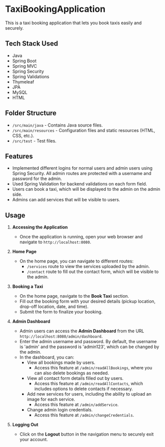 # TaxiBookingApplication
This is a taxi booking application that lets you book taxis easily and securely.

## Tech Stack Used
- Java
- Spring Boot
- Spring MVC
- Spring Security
- Spring Validations
- Thymeleaf
- JPA
- MySQL
- HTML

## Folder Structure
- `/src/main/java` - Contains Java source files.
- `/src/main/resources` - Configuration files and static resources (HTML, CSS, etc.).
- `/src/test` - Test files.

## Features
- Implemented different logins for normal users and admin users using Spring Security. All admin routes are protected with a username and password for the admin.
- Used Spring Validation for backend validations on each form field.
- Users can book a taxi, which will be displayed to the admin on the admin side.
- Admins can add services that will be visible to users.

## Usage

1. **Accessing the Application**
   - Once the application is running, open your web browser and navigate to `http://localhost:8080`.

2. **Home Page**
   - On the home page, you can navigate to different routes:
     - `/services` route to view the services uploaded by the admin.
     - `/contact` route to fill out the contact form, which will be visible to the admin.

3. **Booking a Taxi**
   - On the home page, navigate to the **Book Taxi** section.
   - Fill out the booking form with your desired details (pickup location, drop-off location, date, and time).
   - Submit the form to finalize your booking.

4. **Admin Dashboard**
   - Admin users can access the **Admin Dashboard** from the URL `http://localhost:8080/admin/dashboard`.
   - Enter the admin username and password. By default, the username is 'admin' and the password is 'admin123', which can be changed by the admin.
   - In the dashboard, you can:
     - View all bookings made by users.
       - Access this feature at `/admin/readAllBookings`, where you can also delete bookings as needed.
     - View all contact form details filled out by users.
       - Access this feature at `/admin/readAllContacts`, which includes options to delete contacts if necessary.
     - Add new services for users, including the ability to upload an image for each service.
       - Access this feature at `/admin/addService`.
     - Change admin login credentials.
       - Access this feature at `/admin/changeCredentials`.


5. **Logging Out**
   - Click on the **Logout** button in the navigation menu to securely exit your account.
